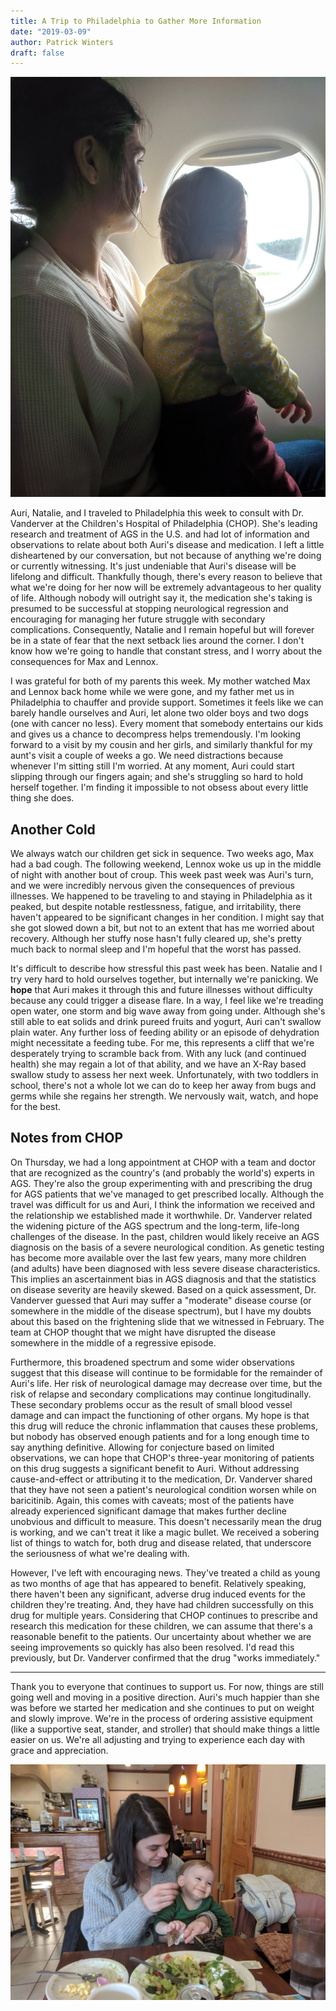 ```yaml
---
title: A Trip to Philadelphia to Gather More Information
date: "2019-03-09"
author: Patrick Winters
draft: false
---
```


![flying.jpg](flying.jpg)

Auri, Natalie, and I traveled to Philadelphia this week to consult with Dr. Vanderver at the Children's Hospital of Philadelphia (CHOP). She's leading research and treatment of AGS in the U.S. and had lot of information and observations to relate about both Auri's disease and medication. I left a little disheartened by our conversation, but not because of anything we're doing or currently witnessing. It's just undeniable that Auri's disease will be lifelong and difficult. Thankfully though, there's every reason to believe that what we're doing for her now will be extremely advantageous to her quality of life. Although nobody will outright say it, the medication she's taking is presumed to be successful at stopping neurological regression and encouraging for managing her future struggle with secondary complications. Consequently, Natalie and I remain hopeful but will forever be in a state of fear that the next setback lies around the corner. I don't know how we're going to handle that constant stress, and I worry about the consequences for Max and Lennox.

I was grateful for both of my parents this week. My mother watched Max and Lennox back home while we were gone, and my father met us in Philadelphia to chauffer and provide support. Sometimes it feels like we can barely handle ourselves and Auri, let alone two older boys and two dogs (one with cancer no less). Every moment that somebody entertains our kids and gives us a chance to decompress helps tremendously. I'm looking forward to a visit by my cousin and her girls, and similarly thankful for my aunt's visit a couple of weeks a go. We need distractions because whenever I'm sitting still I'm worried. At any moment, Auri could start slipping through our fingers again; and she's struggling so hard to hold herself together. I'm finding it impossible to not obsess about every little thing she does.


## Another Cold

We always watch our children get sick in sequence. Two weeks ago, Max had a bad cough. The following weekend, Lennox woke us up in the middle of night with another bout of croup. This week past week was Auri's turn, and we were incredibly nervous given the consequences of previous illnesses. We happened to be traveling to and staying in Philadelphia as it peaked, but despite notable restlessness, fatigue, and irritability, there haven't appeared to be significant changes in her condition. I might say that she got slowed down a bit, but not to an extent that has me worried about recovery. Although her stuffy nose hasn't fully cleared up, she's pretty much back to normal sleep and I'm hopeful that the worst has passed.

It's difficult to describe how stressful this past week has been. Natalie and I try very hard to hold ourselves together, but internally we're panicking. We **hope** that Auri makes it through this and future illnesses without difficulty because any could trigger a disease flare. In a way, I feel like we're treading open water, one storm and big wave away from going under. Although she's still able to eat solids and drink pureed fruits and yogurt, Auri can't swallow plain water. Any further loss of feeding ability or an episode of dehydration might necessitate a feeding tube. For me, this represents a cliff that we're desperately trying to scramble back from. With any luck (and continued health) she may regain a lot of that ability, and we have an X-Ray based swallow study to assess her next week. Unfortunately, with two toddlers in school, there's not a whole lot we can do to keep her away from bugs and germs while she regains her strength. We nervously wait, watch, and hope for the best.

## Notes from CHOP

On Thursday, we had a long appointment at CHOP with a team and doctor that are recognized as the country's  (and probably the world's) experts in AGS. They're also the group experimenting with and prescribing the drug for AGS patients that we've managed to get prescribed locally. Although the travel was difficult for us and Auri, I think the information we received and the relationship we established made it worthwhile. Dr. Vanderver related the widening picture of the AGS spectrum and the long-term, life-long challenges of the disease. In the past, children would likely receive an AGS diagnosis on the basis of a severe neurological condition. As genetic testing has become more available over the last few years, many more children (and adults) have been diagnosed with less severe disease characteristics. This implies an ascertainment bias in AGS diagnosis and that the statistics on disease severity are heavily skewed. Based on a quick assessment, Dr. Vanderver guessed that Auri may suffer a "moderate" disease course (or somewhere in the middle of the disease spectrum), but I have my doubts about this based on the frightening slide that we witnessed in February. The team at CHOP thought that we might have disrupted the disease somewhere in the middle of a regressive episode.

Furthermore, this broadened spectrum and some wider observations suggest that this disease will continue to be formidable for the remainder of Auri's life. Her risk of neurological damage may decrease over time, but the risk of relapse and secondary complications may continue longitudinally. These secondary problems occur as the result of small blood vessel damage and can impact the functioning of other organs. My hope is that this drug will reduce the chronic inflammation that causes these problems, but nobody has observed enough patients and for a long enough time to say anything definitive. Allowing for conjecture based on limited observations, we can hope that CHOP's three-year monitoring of patients on this drug suggests a significant benefit to Auri. Without addressing cause-and-effect or attributing it to the medication, Dr. Vanderver shared that they have not seen a patient's neurological condition worsen while on baricitinib. Again, this comes with caveats; most of the patients have already experienced significant damage that makes further decline unobvious and difficult to measure. This doesn't necessarily mean the drug is working, and we can't treat it like a magic bullet. We received a sobering list of things to watch for, both drug and disease related, that underscore the seriousness of what we're dealing with.

However, I've left with encouraging news. They've treated a child as young as two months of age that has appeared to benefit. Relatively speaking, there haven't been any significant, adverse drug induced events for the children they're treating. And, they have had children successfully on this drug for multiple years. Considering that CHOP continues to prescribe and research this medication for these children, we can assume that there's a reasonable benefit to the patients. Our uncertainty about whether we are seeing improvements so quickly has also been resolved. I'd read this previously, but Dr. Vanderver confirmed that the drug "works immediately."

---

Thank you to everyone that continues to support us. For now, things are still going well and moving in a positive direction. Auri's much happier than she was before we started her medication and she continues to put on weight and slowly improve. We're in the process of ordering assistive equipment (like a supportive seat, stander, and stroller) that should make things a little easier on us. We're all adjusting and trying to experience each day with grace and appreciation.

![lunch.jpg](lunch.jpg)
